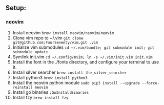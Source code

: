 ## Setup:

### neovim
1. Install neovim `brew install neovim/neovim/neovim`
2. Clone vim repo to ~/.vim `git clone git@github.com:FourSeventy/vim.git .vim`
3. Initialize vim submodules `cd ~/.vim/bundle; git submodule init; git submodule update`
4. Symlink init.vim `cd ~/.config/nvim; ln -s ~/.vim/init.vim init.vim`
5. Install the font in the ./fonts directory, and configure your terminal to use it.
6. Install silver searcher `brew install the_silver_searcher`
7. Install python3 `brew install python3`
8. Install the neovim python module `sudo pip3 install --upgrade --force-reinstall neovim`
9. Install go binaries `:GoInstallBinaries` 
10. Install fzy `brew install fzy` 
